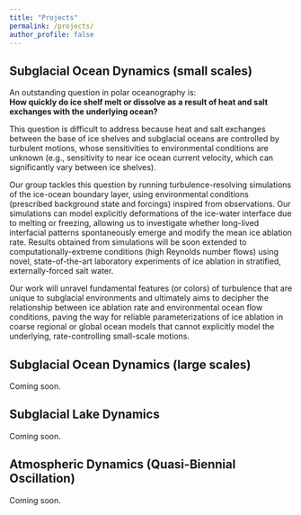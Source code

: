 ```yaml
---
title: "Projects"
permalink: /projects/
author_profile: false
---
```


## Subglacial Ocean Dynamics (small scales)

An outstanding question in polar oceanography is:  
**How quickly do ice shelf melt or dissolve as a result of heat and salt exchanges with the underlying ocean?**

This question is difficult to address because heat and salt exchanges between the base of ice shelves and subglacial oceans are controlled by turbulent motions, whose sensitivities to environmental conditions are unknown (e.g., sensitivity to near ice ocean current velocity, which can significantly vary between ice shelves). 

Our group tackles this question by running turbulence-resolving simulations of the ice-ocean boundary layer, using environmental conditions (prescribed background state and forcings) inspired from observations. Our simulations can model explicitly deformations of the ice-water interface due to melting or freezing, allowing us to investigate whether long-lived interfacial patterns spontaneously emerge and modify the mean ice ablation rate. Results obtained from simulations will be soon extended to computationally-extreme conditions (high Reynolds number flows) using novel, state-of-the-art laboratory experiments of ice ablation in stratified, externally-forced salt water.    

Our work will unravel fundamental features (or colors) of turbulence that are unique to subglacial environments and ultimately aims to decipher the relationship between ice ablation rate and environmental ocean flow conditions, paving the way for reliable parameterizations of ice ablation in coarse regional or global ocean models that cannot explicitly model the underlying, rate-controlling small-scale motions.

## Subglacial Ocean Dynamics (large scales)

Coming soon.

## Subglacial Lake Dynamics

Coming soon.

## Atmospheric Dynamics (Quasi-Biennial Oscillation)

Coming soon.
